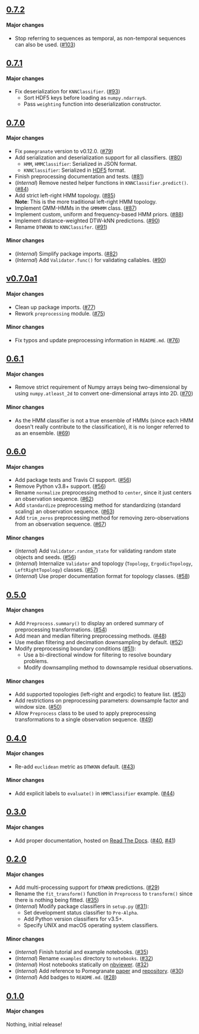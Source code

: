 ## [0.7.2](https://github.com/eonu/sequentia/releases/tag/v0.7.2)

#### Major changes

- Stop referring to sequences as temporal, as non-temporal sequences can also be used. ([#103](https://github.com/eonu/sequentia/pull/103))

## [0.7.1](https://github.com/eonu/sequentia/releases/tag/v0.7.1)

#### Major changes

- Fix deserialization for `KNNClassifier`. ([#93](https://github.com/eonu/sequentia/pull/93))
  - Sort HDF5 keys before loading as `numpy.ndarray`s.
  - Pass `weighting` function into deserialization constructor.

## [0.7.0](https://github.com/eonu/sequentia/releases/tag/v0.7.0)

#### Major changes

- Fix `pomegranate` version to v0.12.0. ([#79](https://github.com/eonu/sequentia/pull/79))
- Add serialization and deserialization support for all classifiers. ([#80](https://github.com/eonu/sequentia/pull/80))
  - `HMM`, `HMMClassifier`: Serialized in JSON format.
  - `KNNClassifier`: Serialized in [HDF5](https://support.hdfgroup.org/HDF5/doc/H5.intro.html) format.
- Finish preprocessing documentation and tests. ([#81](https://github.com/eonu/sequentia/pull/81))
- (_Internal_) Remove nested helper functions in `KNNClassifier.predict()`. ([#84](https://github.com/eonu/sequentia/pull/84))
- Add strict left-right HMM topology. ([#85](https://github.com/eonu/sequentia/pull/85))<br/>**Note**: This is the more traditional left-right HMM topology.
- Implement GMM-HMMs in the `GMMHMM` class. ([#87](https://github.com/eonu/sequentia/pull/87))
- Implement custom, uniform and frequency-based HMM priors. ([#88](https://github.com/eonu/sequentia/pull/88))
- Implement distance-weighted DTW-kNN predictions. ([#90](https://github.com/eonu/sequentia/pull/90))
- Rename `DTWKNN` to `KNNClassifer`. ([#91](https://github.com/eonu/sequentia/pull/91))

#### Minor changes
- (_Internal_) Simplify package imports. ([#82](https://github.com/eonu/sequentia/pull/82))
- (_Internal_) Add `Validator.func()` for validating callables. ([#90](https://github.com/eonu/sequentia/pull/90))

## [v0.7.0a1](https://github.com/eonu/sequentia/releases/tag/v0.7.0a1)

#### Major changes
- Clean up package imports. ([#77](https://github.com/eonu/sequentia/pull/77))
- Rework `preprocessing` module. ([#75](https://github.com/eonu/sequentia/pull/75))

#### Minor changes
- Fix typos and update preprocessing information in `README.md`. ([#76](https://github.com/eonu/sequentia/pull/76))

## [0.6.1](https://github.com/eonu/sequentia/releases/tag/v0.6.1)

#### Major changes
- Remove strict requirement of Numpy arrays being two-dimensional by using `numpy.atleast_2d` to convert one-dimensional arrays into 2D. ([#70](https://github.com/eonu/sequentia/pull/70))

#### Minor changes
- As the HMM classifier is not a true ensemble of HMMs (since each HMM doesn't really contribute to the classification), it is no longer referred to as an ensemble. ([#69](https://github.com/eonu/sequentia/pull/69))

## [0.6.0](https://github.com/eonu/sequentia/releases/tag/v0.6.0)

#### Major changes
- Add package tests and Travis CI support. ([#56](https://github.com/eonu/sequentia/pull/56))
- Remove Python v3.8+ support. ([#56](https://github.com/eonu/sequentia/pull/56))
- Rename `normalize` preprocessing method to `center`, since it just centers an observation sequence. ([#62](https://github.com/eonu/sequentia/pull/62))
- Add `standardize` preprocessing method for standardizing (standard scaling) an observation sequence. ([#63](https://github.com/eonu/sequentia/pull/63))
- Add `trim_zeros` preprocessing method for removing zero-observations from an observation sequence. ([#67](https://github.com/eonu/sequentia/pull/67))

#### Minor changes
- (_Internal_) Add `Validator.random_state` for validating random state objects and seeds. ([#56](https://github.com/eonu/sequentia/pull/56))
- (_Internal_) Internalize `Validator` and topology (`Topology`, `ErgodicTopology`, `LeftRightTopology`) classes. ([#57](https://github.com/eonu/sequentia/pull/57))
- (_Internal_) Use proper documentation format for topology classes. ([#58](https://github.com/eonu/sequentia/pull/58))

## [0.5.0](https://github.com/eonu/sequentia/releases/tag/v0.5.0)

#### Major changes
- Add `Preprocess.summary()` to display an ordered summary of preprocessing transformations. ([#54](https://github.com/eonu/sequentia/pull/54))
- Add mean and median filtering preprocessing methods. ([#48](https://github.com/eonu/sequentia/pull/48))
- Use median filtering and decimation downsampling by default. ([#52](https://github.com/eonu/sequentia/pull/52))
- Modify preprocessing boundary conditions ([#51](https://github.com/eonu/sequentia/pull/51)):
  - Use a bi-directional window for filtering to resolve boundary problems.
  - Modify downsampling method to downsample residual observations.

#### Minor changes

- Add supported topologies (left-right and ergodic) to feature list. ([#53](https://github.com/eonu/sequentia/pull/53))
- Add restrictions on preprocessing parameters: downsample factor and window size. ([#50](https://github.com/eonu/sequentia/pull/50))
- Allow `Preprocess` class to be used to apply preprocessing transformations to a single observation sequence. ([#49](https://github.com/eonu/sequentia/pull/49))

## [0.4.0](https://github.com/eonu/sequentia/releases/tag/v0.4.0)

#### Major changes
- Re-add `euclidean` metric as `DTWKNN` default. ([#43](https://github.com/eonu/sequentia/pull/43))

#### Minor changes
- Add explicit labels to `evaluate()` in `HMMClassifier` example. ([#44](https://github.com/eonu/sequentia/pull/44))

## [0.3.0](https://github.com/eonu/sequentia/releases/tag/v0.3.0)

#### Major changes
- Add proper documentation, hosted on [Read The Docs](https://sequentia.readthedocs.io/en/latest). ([#40](https://github.com/eonu/sequentia/pull/40), [#41](https://github.com/eonu/sequentia/pull/41))

## [0.2.0](https://github.com/eonu/sequentia/releases/tag/v0.2.0)

#### Major changes
- Add multi-processing support for `DTWKNN` predictions. ([#29](https://github.com/eonu/sequentia/pull/29))
- Rename the `fit_transform()` function in `Preprocess` to `transform()` since there is nothing being fitted. ([#35](https://github.com/eonu/sequentia/pull/35))
- (_Internal_) Modify package classifiers in `setup.py` ([#31](https://github.com/eonu/sequentia/pull/31)):
  - Set development status classifier to `Pre-Alpha`.
  - Add Python version classifiers for v3.5+.
  - Specify UNIX and macOS operating system classifiers.

#### Minor changes
- (_Internal_) Finish tutorial and example notebooks. ([#35](https://github.com/eonu/sequentia/pull/35))
- (_Internal_) Rename `examples` directory to `notebooks`. ([#32](https://github.com/eonu/sequentia/pull/32))
- (_Internal_) Host notebooks statically on [nbviewer](https://github.com/jupyter/nbviewer). ([#32](https://github.com/eonu/sequentia/pull/32))
- (_Internal_) Add reference to Pomegranate [paper](http://jmlr.org/papers/volume18/17-636/17-636.pdf) and [repository](https://github.com/jmschrei/pomegranate). ([#30](https://github.com/eonu/sequentia/pull/30))
- (_Internal_) Add badges to `README.md`. ([#28](https://github.com/eonu/sequentia/pull/28))

## [0.1.0](https://github.com/eonu/sequentia/releases/tag/v0.1.0)

#### Major changes
Nothing, initial release!